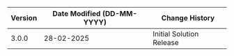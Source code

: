 | **Version** | **Date Modified (DD-MM-YYYY)** | **Change History**                          |
|-------------|--------------------------------|---------------------------------------------|
| 3.0.0       | 28-02-2025                     | Initial Solution Release |
